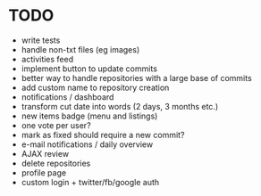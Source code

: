 # TODO

* write tests
* handle non-txt files (eg images)
* activities feed
* implement button to update commits
* better way to handle repositories with a large base of commits
* add custom name to repository creation
* notifications / dashboard
* transform cut date into words (2 days, 3 months etc.)
* new items badge (menu and listings)
* one vote per user? 
* mark as fixed should require a new commit?
* e-mail notifications / daily overview
* AJAX review
* delete repositories
* profile page
* custom login + twitter/fb/google auth
